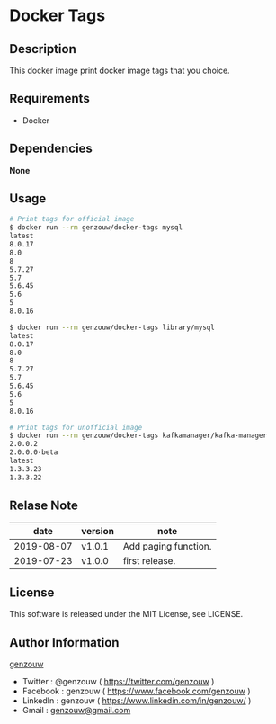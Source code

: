 # Docker Tags

## Description

This docker image print docker image tags that you choice.

## Requirements

* Docker

## Dependencies

**None**

## Usage

```bash
# Print tags for official image
$ docker run --rm genzouw/docker-tags mysql
latest
8.0.17
8.0
8
5.7.27
5.7
5.6.45
5.6
5
8.0.16

$ docker run --rm genzouw/docker-tags library/mysql
latest
8.0.17
8.0
8
5.7.27
5.7
5.6.45
5.6
5
8.0.16

# Print tags for unofficial image
$ docker run --rm genzouw/docker-tags kafkamanager/kafka-manager
2.0.0.2
2.0.0.0-beta
latest
1.3.3.23
1.3.3.22
```

## Relase Note

| date       | version | note                 |
| ---        | ---     | ---                  |
| 2019-08-07 | v1.0.1  | Add paging function. |
| 2019-07-23 | v1.0.0  | first release.       |

## License

This software is released under the MIT License, see LICENSE.

## Author Information

[genzouw](https://genzouw.com)

* Twitter   : @genzouw ( https://twitter.com/genzouw )
* Facebook  : genzouw ( https://www.facebook.com/genzouw )
* LinkedIn  : genzouw ( https://www.linkedin.com/in/genzouw/ )
* Gmail     : genzouw@gmail.com
